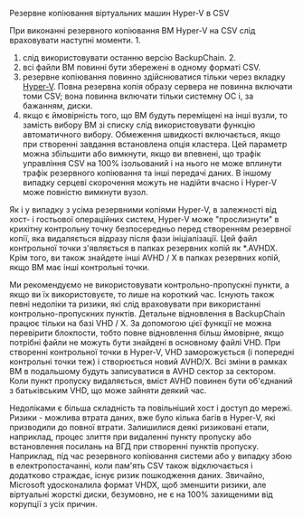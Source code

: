 Резервне копіювання віртуальних машин Hyper-V в CSV

При виконанні резервного копіювання ВМ Hyper-V на CSV слід враховувати наступні моменти. 1.

1. слід використовувати останню версію BackupChain. 2.
2. всі файли ВМ повинні бути збережені в одному форматі CSV.
3. резервне копіювання повинно здійснюватися тільки через вкладку [Hyper-V](https://backupchain.de/). Повна резервна копія образу сервера не повинна включати томи CSV; вона повинна включати тільки системну ОС і, за бажанням, диски.
4. якщо є ймовірність того, що ВМ будуть переміщені на інші вузли, то замість вибору ВМ зі списку слід використовувати функцію автоматичного вибору. Обмеження швидкості включається, якщо при створенні завдання встановлена опція кластера. Цей параметр можна збільшити або вимкнути, якщо ви впевнені, що трафік управління CSV на 100% ізольований і на нього не може вплинути трафік резервного копіювання та інші передачі даних. В іншому випадку серцеві скорочення можуть не надійти вчасно і Hyper-V може повністю вимкнути вузол.

Як і у випадку з усіма резервними копіями Hyper-V, в залежності від хост- і гостьової операційних систем, Hyper-V може "прослизнути" в крихітну контрольну точку безпосередньо перед створенням резервної копії, яка видаляється відразу після фази ініціалізації. Цей файл контрольної точки з'являється в папках резервних копій як *.AVHDX. Крім того, ви також знайдете інші AVHD / X в папках резервних копій, якщо ВМ має інші контрольні точки.

Ми рекомендуємо не використовувати контрольно-пропускні пункти, а якщо ви їх використовуєте, то лише на короткий час. Існують також певні недоліки та ризики, які слід враховувати при використанні контрольно-пропускних пунктів. Детальне відновлення в BackupChain працює тільки на базі VHD / X. За допомогою цієї функції не можна перевірити блокпости, тобто повне відновлення більш ймовірне, якщо потрібні файли не можуть бути знайдені в основному файлі VHD. При створенні контрольної точки в Hyper-V, VHD заморожується (і попередні контрольні точки теж) і створюється новий AVHD/X. Всі зміни в рамках ВМ в подальшому будуть записуватися в AVHD сектор за сектором. Коли пункт пропуску видаляється, вміст AVHD повинен бути об'єднаний з батьківським VHD, що може зайняти деякий час.

Недоліками є більша складність та повільніший хост і доступ до мережі. Ризики - можлива втрата даних, вже було кілька багів в Hyper-V, які призводили до повної втрати. Залишилися деякі ризиковані етапи, наприклад, процес злиття при видаленні пункту пропуску або встановлення посилань на ВГД при створенні пунктів пропуску. Наприклад, під час резервного копіювання системи або у випадку збою в електропостачанні, коли пам'ять CSV також відключається і додатково страждає, існує ризик пошкодження даних. Звичайно, Microsoft удосконалила формат VHDX, щоб зменшити ризики, але віртуальні жорсткі диски, безумовно, не є на 100% захищеними від корупції з усіх причин.
